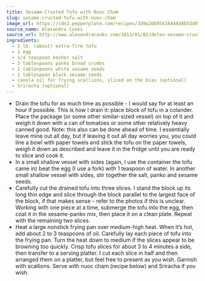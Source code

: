 ```yaml
---
title: Sesame-Crusted Tofu with Nuoc Cham
slug: sesame-crusted-tofu-with-nuoc-cham
image_url: https://cdn2.pepperplate.com/recipes/3d9a26b9541644848b55d97c43b34956.jpg
source_name: Alexandra Cooks
source_url: http://www.alexandracooks.com/2013/01/02/detox-sesame-crusted-tofu-with-nuoc-cham/
ingredients:
  - 1 lb. (about) extra-firm tofu
  - 1 egg
  - 1/4 teaspoon kosher salt
  - 3 tablespoons panko bread crumbs
  - 2 tablespoons white sesame seeds
  - 1 tablespoon black sesame seeds
  - canola oil for frying scallions, sliced on the bias (optional)
  - Sriracha (optional)
---
```


* Drain the tofu for as much time as possible - I would say for at least an hour if possible. This is how I drain it: place block of tofu in a colander. Place the package (or some other similar-sized vessel) on top of it and weigh it down with a can of tomatoes or some other relatively heavy canned good. Note: this also can be done ahead of time. I essentially leave mine out all day, but if leaving it out all day worries you, you could line a bowl with paper towels and stick the tofu on the paper towels, weigh it down as described and leave it in the fridge until you are ready to slice and cook it.
* In a small shallow vessel with sides (again, I use the container the tofu came in) beat the egg (I use a fork) with 1 teaspoon of water. In another small shallow vessel with sides, stir together the salt, panko and sesame seeds.
* Carefully cut the drained tofu into three slices. I stand the block up its long thin edge and slice through the block parallel to the largest face of the block, if that makes sense - refer to the photos if this is unclear. Working with one piece at a time, submerge the tofu into the egg, then coat it in the sesame-panko mix, then place it on a clean plate. Repeat with the remaining two slices.
* Heat a large nonstick frying pan over medium-high heat. When it’s hot, add about 2 to 3 teaspoons of oil. Carefully lay each piece of tofu into the frying pan. Turn the heat down to medium if the slices appear to be browning too quickly. Crisp tofu slices for about 3 to 4 minutes a side, then transfer to a serving platter. I cut each slice in half and then arranged them on a platter, but feel free to present as you wish. Garnish with scallions. Serve with nuoc cham (recipe below) and Sriracha if you wish.
